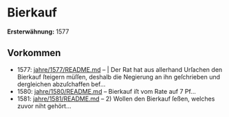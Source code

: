 # Bierkauf

**Ersterwähnung:** 1577

## Vorkommen
- 1577: [jahre/1577/README.md](../jahre/1577/README.md) – | Der Rat hat aus allerhand Urſachen den Bierkauf
ſteigern müſſen, deshalb die Negierung an ihn geſchrieben
und dergleichen abzuſchaffen bef...
- 1580: [jahre/1580/README.md](../jahre/1580/README.md) – Bierkauf iſt vom Rate auf 7 Pf...
- 1581: [jahre/1581/README.md](../jahre/1581/README.md) – 2) Wollen den Bierkauf ſeßen, welches zuvor niht
gehört...
